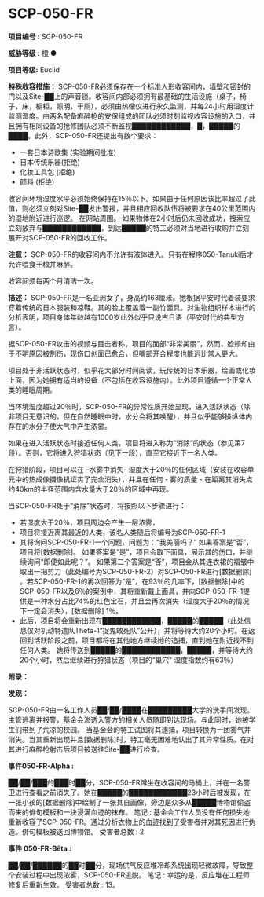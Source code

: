 # SCP-050-FR
**项目编号 :**  SCP-050-FR

**威胁等级 :**  橙 ●

**项目等级:**  Euclid

**特殊收容措施：**  SCP-050-FR必须保存在一个标准人形收容间内，墙壁和密封的门以及Site-██上的声音锁。收容间内部必须拥有最基础的生活设施（桌子，椅子，床，橱柜，照明，干厕），必须由热像仪进行永久监测，并每24小时用湿度计监测湿度。由两名配备麻醉枪的安保组成的团队必须时刻监视收容设施的入口，并且拥有相同设备的抢修团队必须不断监视████████████，█，█████的████。此外，SCP-050-FR还提出有数个要求：

- 一套日本诗歌集 (实验期间批准)
- 日本传统乐器(拒绝)
- 化妆工具包 (拒绝)
- 颜料 (拒绝)

收容间环境湿度水平必须始终保持在15％以下。如果由于任何原因该比率超过了此值，则必须立刻对Site-██发出警报，并且相应回收队伍将被要求在40公里范围内的湿地附近进行巡逻。 在网站周围。 如果物体在2小时后仍未回收成功，搜索应立刻放弃与████████████，到达█████的特工必须对当地进行收购并立刻展开对SCP-050-FR的回收工作。

**注意：**  SCP-050-FR的收容间内不允许有液体进入。只有在程序050-Tanuki后才允许喂食干粮并麻醉。

收容间须每两个月清洁一次。

**描述：**  SCP-050-FR是一名亚洲女子，身高约163厘米。她根据平安时代着装要求穿着传统的日本服装和凉鞋。其的脸上覆盖着一副竹面具。对生物组织样本进行的分析表明，项目身体年龄越有1000岁此外似乎只说古日语（平安时代的典型方言）。

据SCP-050-FR攻击的视频与目击者称，项目的面部“非常美丽”，然而，脸颊却由于不明原因被割伤，现伤口创面已愈合，但嘴部开合程度也能远比常人更大。

项目处于非活跃状态时，似乎花大部分时间阅读，玩传统的日本乐器，绘画或化妆上面，因为她拥有适当的设备（不包括在收容设施内）。此外项目遵循一个正常人类的睡眠周期。

当环境湿度超过20％时，SCP-050-FR的异常性质开始显现，进入活跃状态（除非项目无意识的，但在自然睡眠中时，水分会将其唤醒），并且似乎能够操纵体内存在的水分子使大气中产生浓雾。

如果在进入活跃状态时接近任何人类，项目将进入称为“消除”的状态（参见第7段）。否则，它将进入狩猎状态（见下一段），直至它接近下一名人类。

在狩猎阶段，项目可以在 –水雾中消失- 湿度大于20％的任何区域（安装在收容单元中的热成像摄像机证实了完全消失），并且在任何 - 雾的质量 - 在距离其消失点约40km的半径范围内含水量大于20％的区域中再现。

当SCP-050-FR处于“消除”状态时，将按照以下步骤进行：

- 若湿度大于20％，项目周边会产生一层浓雾，
- 项目将接近离其最近的人类，该名人类随后将编号为SCP-050-FR-1
- 其将询问SCP-050-FR-1一个问题，问题为：“我美丽吗？” 如果答案是“否”，项目将[数据删除]。 如果答案是“是”，项目会取下面具，展示其的伤口，并继续询问“即便如此呢？”。 如果第二个答案是“否”，项目会从其连衣裙的褶皱中取出一把剪刀（此处编号为SCP-050-FR-2）对SCP-050-FR进行[数据删除] 。若SCP-050-FR-1的再次回答为“是”，在93％的几率下，[数据删除]中的SCP-050-FR以及6％的案例中，其将重新戴上面具，并向SCP-050-FR-1提供是一种水分占比74%的红色宝石，并且会再次消失（湿度大于20％的情况下一定会消失），[数据删除] 1％。
- 此后，项目将会重新出现在████████████，█████的█████（此处信息仅对机动特遣队Theta-1“捉鬼敢死队”公开），并将等待大约20个小时。在返回到活跃阶段之前，项目都将在其他地方继续她的追捕，直到她在附近找不到任何人类。 她将传送到█████的████████████，█████，并等待大约20个小时，然后继续进行狩猎状态（项目的“巢穴” 湿度指数约有63％）

<strong>&#38468;&#24405;&#65306;</strong>

**发现：** 

SCP-050-FR由一名工作人员██/██/████在█████████大学的洗手间发现。主管逃离并报警，基金会渗透入警方的相关人员随即到达现场。与此同时，她被学生们带到了荒凉的校园。 当基金会的特工试图将其逮捕，项目转换为一团雾气并消失。当其重新出现并且[数据删除]时，特工毫无困难地认出了其异常性质。在对其进行麻醉枪射击后项目被送往Site-██进行检查。

**事件050-FR-Alpha :** 

██/██/███的███时██分，SCP-050-FR蹲坐在收容间的马桶上，并在一名警卫进行查看之前消失了。她在█████的████████████23小时后被发现，在一张小孩的[数据删除]中绘制了一张其自画像，旁边是众多从█████博物馆偷盗而来的俳句模板和一块浸满血迹的抹布。
笔记 : 基金会工作人员没有任何损失地重新收容了SCP-050-FR。通过分析衣物上的血迹找到了受害者并对其死因进行伪造。俳句模板被送回博物馆。
受害者总数 : 2

**事件 050-FR-Bêta :** 

██/██/██████的██时██分，现场供气反应堆冷却系统出现轻微故障，导致整个安装过程中出现浓雾，SCP-050-FR逃脱。
笔记 : 幸运的是，反应堆在工程师修复后重新生效。
受害者总数 : 13。

